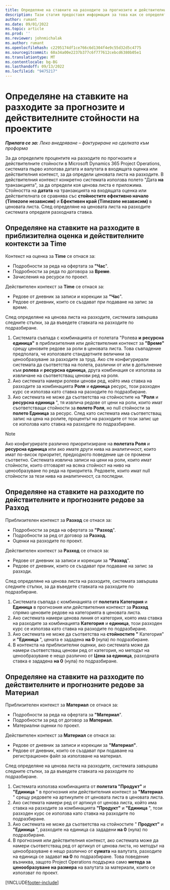 ```yaml
---
title: Определяне на ставките на разходите за прогнозите и действителните стойности на проектите
description: Тази статия предоставя информация за това как се определят процентите на разходите за прогнозите и действителните данни на проекта.
author: rumant
ms.date: 09/01/2022
ms.topic: article
ms.prod: ''
ms.reviewer: johnmichalak
ms.author: rumant
ms.openlocfilehash: c2295174df1ce766c6d1304f4e9c55d32d5c4775
ms.sourcegitcommit: 60a34a00e2237b377c6f777612cebcd6380b05e1
ms.translationtype: MT
ms.contentlocale: bg-BG
ms.lasthandoff: 09/13/2022
ms.locfileid: "9475217"
---
```

# <a name="determine-cost-rates-for-project-estimates-and-actuals"></a>Определяне на ставките на разходите за прогнозите и действителните стойности на проектите

_**Прилага се за:** Леко внедряване – фактуриране на сделката към проформа_

За да определите процентите на разходите по прогнозите и действителните стойности в Microsoft Dynamics 365 Project Operations, системата първо използва датата и валутата в входящата оценка или действителния контекст, за да определи ценовата листа на разходите. В действителния контекст конкретно системата използва полето "Дата **на** транзакцията", за да определи коя ценова листа е приложима. Стойността на **датата** на транзакцията на входящата оценка или действителната се сравнява със **стойностите ефективно начало (Timezone независим)** и **Ефективен край (Timezone независим)** в ценовата листа. След определяне на ценовата листа на разходите системата определя разходната ставка. 

## <a name="determining-cost-rates-in-estimate-and-actual-contexts-for-time"></a>Определяне на ставките на разходите в приблизителна оценка и действителните контексти за Time

Контекст на оценка за **Time** се отнася за:

- Подробности за реда на офертата за **"Час**".
- Подробности за реда по договора за **Време**.
- Зачисления на ресурси по проект.

Действителен контекст за **Time** се отнася за:

- Редове от дневник за записи и корекции за **"Час**".
- Редове от дневник, които се създават при подаване на запис за време.

След определяне на ценова листа на разходите, системата завършва следните стъпки, за да въведете ставката на разходите по подразбиране.

1. Системата съвпада с комбинацията от полетата "Ролева **и** **ресурсна единица"** в приблизителния или действителния контекст за **"Време"** срещу ценовите редове за роли в ценовата листа. Това съвпадение предполага, че използвате стандартните величини за ценообразуване за разходите за труд. Ако сте конфигурирали системата да съответства на полета, различни от или в допълнение към **ролева** и **ресурсна единица**, друга комбинация се използва за извличане на съответстващ ценови ред на роля.
1. Ако системата намери ролеви ценови ред, който има ставка на разходите за комбинацията **Роля** и **единица** ресурс, този разходен курс се използва като ставка на разходите по подразбиране.
1. Ако системата не може да съответства на стойностите на **"Роля** и **ресурсна единица** ", тя извлича редове от цени на роли, които имат съответстващи стойности за **полето Роля**, но null стойности за **полето Единица** за ресурс. След като системата има съответстващ запис на цена на ролите, процентът на разходите от този запис ще се използва като ставка на разходите по подразбиране.

> [!NOTE]
> Ако конфигурирате различно приоритизиране на **полетата Роля** и **ресурсна единица** или ако имате други нива на аналитичност, които имат по-висок приоритет, предходното поведение ще се промени съответно. Системата извлича записи на цени на роли, които имат стойности, които отговарят на всяка стойност на ниво на ценообразуване по реда на приоритета. Редовете, които имат null стойности за тези нива на аналитичност, са последни.

## <a name="determining-cost-rates-on-actual-and-estimate-lines-for-expense"></a>Определяне на ставките на разходите по действителните и прогнозните редове за Разход

Приблизителен контекст за **Разход** се отнася за:

- Подробности за реда на офертата за **"Разход**".
- Подробности за ред от договор за **Разход**.
- Оценки на разходите по проект.

Действителен контекст за **Разход** се отнася за:

- Редове от дневник за записи и корекции за **"Разход**".
- Редове от дневник, които се създават при подаване на запис за разходи.

След определяне на ценова листа на разходите, системата завършва следните стъпки, за да въведете ставката на разходите по подразбиране.

1. Системата съвпада с комбинацията от **полетата Категория** и **Единица** в прогнозния или действителния контекст за **Разход** спрямо ценовите редове на категорията в ценовата листа.
1. Ако системата намери ценова линия от категория, която има ставка на разходите за комбинацията **Категория** и **единица**, този разходен курс се използва като ставка на разходите по подразбиране.
1. Ако системата не може да съответства на **стойностите "** Категория" и **"Единица** ", цената е зададена **на 0** (нула) по подразбиране.
1. В контекста на приблизителни оценки, ако системата може да намери съответстващ ценови ред от категория, но методът на ценообразуване е нещо различно от **Цена за единица**, разходната ставка е зададена **на 0** (нула) по подразбиране.

## <a name="determining-cost-rates-on-actual-and-estimate-lines-for-material"></a>Определяне на ставките на разходите по действителните и прогнозните редове за Материал

Приблизителен контекст за **Материал** се отнася за:

- Подробности за реда на офертата за **"Материал**".
- Подробности за ред от договор за **Материал**.
- Материални оценки по проект.

Действителен контекст за **Материал** се отнася за:

- Редове от дневник за записи и корекции за **"Материал"**.
- Редове от дневник, които се създават при подаване на регистрационен файл за използване на материал.

След определяне на ценова листа на разходите, системата завършва следните стъпки, за да въведете ставката на разходите по подразбиране.

1. Системата използва комбинацията от **полетата "Продукт"** и **"Единица** " в прогнозния или действителния контекст за **"Материал** " срещу редовете на артикулите от ценовата листа в ценовата листа.
1. Ако системата намери ред от артикул от ценова листа, който има ставка на разходите за комбинацията **"Продукт"** и **"Единица** ", този разходен курс се използва като ставка на разходите по подразбиране.
1. Ако системата не може да съответства на стойностите " **Продукт"** и **"Единица** ", разходите на единица са зададени **на 0** (нула) по подразбиране.
1. В прогнозния или действителния контекст, ако системата може да намери съответстващ ред от артикул от ценова листа, но методът на ценообразуване е нещо различно от **сумата** на валутата, разходите на единица се задават **на 0** по подразбиране. Това поведение възниква, защото Project Operations поддържа само **метода за ценообразуване на размера** на валутата за материали, които се използват по проект.

[!INCLUDE[footer-include](../../includes/footer-banner.md)]
